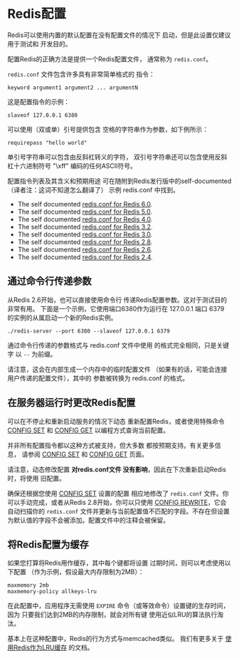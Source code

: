 Redis配置
===

Redis可以使用内置的默认配置在没有配置文件的情况下
启动，但是此设置仅建议用于测试和
开发目的。

配置Redis的正确方法是提供一个Redis配置文件，
通常称为 `redis.conf`。

`redis.conf` 文件包含许多具有非常简单格式的
指令：

    keyword argument1 argument2 ... argumentN

这是配置指令的示例：

    slaveof 127.0.0.1 6380

可以使用（双或单）引号提供包含
空格的字符串作为参数，如下例所示：

    requirepass "hello world"

单引号字符串可以包含由反斜杠转义的字符，
双引号字符串还可以包含使用反斜杠十六进制符号 "\\xff"
编码的任何ASCII符号。

配置指令列表及其含义和预期用途
可在随附到Redis发行版中的self-documented（译者注：这词不知道怎么翻译了）
示例 redis.conf 中找到。

* The self documented [redis.conf for Redis 6.0](https://raw.githubusercontent.com/redis/redis/6.0/redis.conf).
* The self documented [redis.conf for Redis 5.0](https://raw.githubusercontent.com/redis/redis/5.0/redis.conf).
* The self documented [redis.conf for Redis 4.0](https://raw.githubusercontent.com/redis/redis/4.0/redis.conf).
* The self documented [redis.conf for Redis 3.2](https://raw.githubusercontent.com/redis/redis/3.2/redis.conf).
* The self documented [redis.conf for Redis 3.0](https://raw.githubusercontent.com/redis/redis/3.0/redis.conf).
* The self documented [redis.conf for Redis 2.8](https://raw.githubusercontent.com/redis/redis/2.8/redis.conf).
* The self documented [redis.conf for Redis 2.6](https://raw.githubusercontent.com/redis/redis/2.6/redis.conf).
* The self documented [redis.conf for Redis 2.4](https://raw.githubusercontent.com/redis/redis/2.4/redis.conf).

通过命令行传递参数
---

从Redis 2.6开始，也可以直接使用命令行
传递Redis配置参数。这对于测试目的非常有用。
下面是一个示例，它使用端口6380作为运行在 127.0.0.1
端口 6379 的实例的从属启动一个新的Redis实例。

    ./redis-server --port 6380 --slaveof 127.0.0.1 6379

通过命令行传递的参数格式与 redis.conf 文件中使用
的格式完全相同，只是关键字
以 `--` 为前缀。

请注意，这会在内部生成一个内存中的临时配置文件
（如果有的话，可能会连接用户传递的配置文件），其中的
参数被转换为 redis.conf 的格式。

在服务器运行时更改Redis配置
---

可以在不停止和重新启动服务的情况下动态
重新配置Redis，或者使用特殊命令
[CONFIG SET](/commands/config-set.md) 和
[CONFIG GET](/commands/config-get.md) 以编程方式查询当前配置。

并非所有配置指令都以这种方式被支持，但大多数
都按预期支持。有关更多信息，
请参阅 [CONFIG SET](/commands/config-set.md) 和 [CONFIG GET](/commands/config-get.md)
页面。

请注意，动态修改配置 **对redis.conf文件
没有影响**，因此在下次重新启动Redis时，将使用
旧配置。

确保还根据您使用 [CONFIG SET](/commands/config-set.md) 设置的配置
相应地修改了 `redis.conf` 文件。你可以手动完成，或者从Redis 2.8开始，你可以只使用 [CONFIG REWRITE](/commands/config-rewrite.md)，它会自动扫描你的 `redis.conf` 文件并更新与当前配置值不匹配的字段。不存在但设置为默认值的字段不会被添加。配置文件中的注释会被保留。

将Redis配置为缓存
---

如果您打算将Redis用作缓存，其中每个键都将设置
过期时间，则可以考虑使用以下配置
（作为示例，假设最大内存限制为2MB）：

    maxmemory 2mb
    maxmemory-policy allkeys-lru

在此配置中，应用程序无需使用
`EXPIRE` 命令（或等效命令）设置键的生存时间，因为
只要我们达到2MB的内存限制，就会对所有键
使用近似LRU的算法执行淘汰。

基本上在这种配置中，Redis的行为方式与memcached类似。
我们有更多关于 [使用Redis作为LRU缓存](/topics/lru-cache.md) 的文档。
